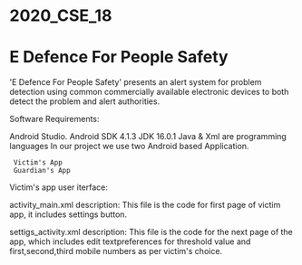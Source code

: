 # 2020_CSE_18
# E Defence For People Safety
'E Defence For People Safety' presents an alert system for problem detection using common commercially available electronic devices to both detect the problem and alert authorities.

Software Requirements:

  Android Studio.
  Android SDK 4.1.3 
  JDK 16.0.1
  Java & Xml are programming languages
 In our project we use two Android based Application.
     
     Victim's App
     Guardian's App
 
 Victim's app user iterface:
 
 activity_main.xml description:
 This file is the code for first page of victim app, it includes settings button. 
 
 settigs_activity.xml description:
 This file is the code for the next page of the app, which includes edit textpreferences for threshold value and first,second,third mobile numbers as per victim's choice.
